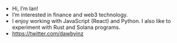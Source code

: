 - Hi, I’m Ian!
- I’m interested in finance and web3 technology.
- I enjoy working with JavaScript (React) and Python. I also like to experiment with Rust and Solana programs.
- https://twitter.com/dawbyinz 

